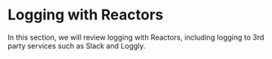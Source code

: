 # Logging with Reactors

In this section, we will review logging with Reactors, including logging to 3rd party services such as Slack and Loggly.